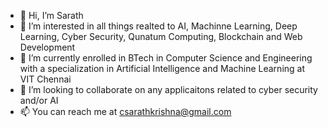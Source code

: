 - 👋 Hi, I’m Sarath
- 👀 I’m interested in all things realted to AI, Machinne Learning, Deep Learning, Cyber Security, Qunatum Computing, Blockchain and Web Development
- 🌱 I’m currently enrolled in BTech in Computer Science and Engineering with a specialization in Artificial Intelligence and Machine Learning at VIT Chennai
- 💞️ I’m looking to collaborate on any applicaitons related to  cyber security and/or AI
- 📫 You can reach me at csarathkrishna@gmail.com

<!---
Sarath1729-2002/Sarath1729-2002 is a ✨ special ✨ repository because its `README.md` (this file) appears on your GitHub profile.
You can click the Preview link to take a look at your changes.
--->
